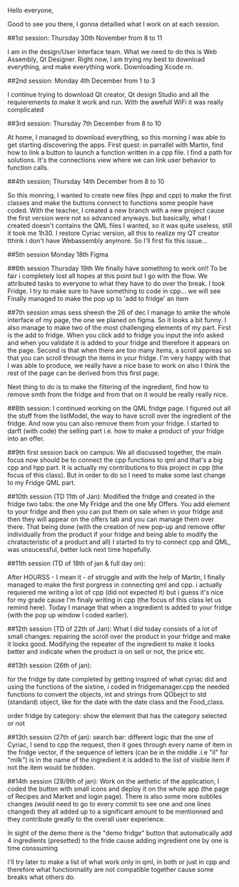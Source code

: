 Hello everyone, 

Good to see you there, I gonna detailled what I work on at each session. 

##1st session: Thursday 30th November from 8 to 11

I am in the design/User Interface team. What we need to do this is Web Assembly, Qt Designer. 
Right now, I am trying my best to download everything, and make everything work. 
Downloading Xcode rn. 

##2nd session: Monday 4th December from 1 to 3

I continue trying to download Qt creator, Qt design Studio and all the requierements to make it work and run. 
With the awefull WiFi it was really complicated

##3rd session: Thursday 7th December from 8 to 10

At home, I managed to download everything, so this morning I was able to get starting discovering the apps. 
First quest: in parrallel with Martin, find how to link a button to launch a function written in a cpp file. 
I find a path for solutions. It's the connections view where we can link user behavior to function calls. 

##4th session; Thursday 14th December from 8 to 10

So this monring, I wanted to create new files (hpp and cpp) to make the first classes and make the buttons connect to functions some people have coded. 
With the teacher, I created a new branch with a new project cause the first version were not so advanced anyways. but basically, what I created doesn't contains the QML files I wanted, so it was quite useless, still it took me 1h30. I restore Cyriac version, all this to realize my QT creator tthink i don't have Webassembly anymore. So I'll first fix this issue...

##5th session Monday 18th
Figma

##6th session Thursday 19th
We finally have something to work on!! To be fair i completely lost all hopes at this point but I go with the flow. 
We attributed tasks to everyone to what they have to do over the break. I took Fridge.
I try to make sure to have something to code in cpp... we will see
Finally managed to make the pop up to 'add to fridge' an item

##7th session xmas sess sheesh the 26 of dec
I manage to amke the whole interface of my page, the one we planed on figma. So it looks a bit funny. 
I also manage to make two of the most challenging elements of my part. 
First is the add to fridge. When you click add to fridge you input the info asked and when you validate it is added to your fridge and therefore it appears on the page. 
Second is that when there are too many items, a scroll appreas so that you can scroll through the items in your fridge. 
I'm very happy with that I was able to produce, we really have a nice base to work on also I think the rest of the page can be derived from this first page. 

Next thing to do is to make the filtering of the ingredient, find how to remove smth from the fridge and from that on it would be really really nice. 

##8th session: 
I continued working on the QML fridge page. I figured out all the stuff from the listModel, the way to have scroll over the ingredient of the fridge. And now you can also remove them from your fridge. I started to darft (with code) the selling part i.e. how to make a product of your fridge into an offer. 

##9th first session back on campus: 
We all discussed together, the main focus now should be to connect the cpp functions to qml and that's a big cpp and hpp part. It is actually my contributions to this project in cpp (the focus of this class). But in order to do so I need to make some last change to my Fridge QML part. 

##10th session (TD 11th of Jan):
Modified the fridge and created in the fridge two tabs: the one My Fridge and the one My Offers. You add element to your fridge and then you can put them on sale when in your fridge and then they will appear on the offers tab and you can manage them over there. That being done (with the creation of new pop-up and remove offer individually from the product if your fridge and being able to modify the chratacteristic of a product and all) I started to try to connect cpp and QML, was unsucessful, better luck next time hopefully. 

##11th session (TD of 18th of jan & full day on):

After HOURSS - I mean it - of struggle and with the help of Martin, I finally managed to make the first porgress in connecting qml and cpp. i actually requiered me writing a lot of cpp (did not expected it) but i guess it's nice for my grade cause I'm finaly writing in cpp (the focus of this class let us remind here). Today I manage that when a ingredient is added to your fridge (with the pop up window I coded earlier). 

##12th session (TD of 22th of Jan): 
What I did today consists of a lot of small changes: repairing the scroll over the product in your fridge and make it looks good. Modifying the repeater of the ingredient to make it looks better and indicate when the product is on sell or not, the price etc. 

##13th session (26th of jan):

for the fridge by date completed by getting inspired of what cyriac did and using the functions of the sixtine, i coded in fridgemanager.cpp the needed functions to convert the objects, int and strings from QObejct to std (standard) object, like for the date with the date class and the Food_class. 

order fridge by category: show the element that has the category selected or not 


##13th session (27th of jan):
search bar: different logic that the one of Cyriac, I send to cpp the request, then it goes through every name of item in the fridge vector, if the sequence of letters (can be in the middle .i.e "il" for "milk") is in the name of the ingredient it is added to the list of visible item if not the item would be hidden. 

##14th session (28/9th of jan):
Work on the aethetic of the application, I coded the button with small icons and deploy it on the whole app (the page of Recipes and Market and login page). There is also some more subtiles changes (would need to go to every commit to see one and one lines changed) they all added up to a significant amount to be mentionned and they contribute greatly to the overall user experience. 

In sight of the demo there is the "demo fridge" button that automatically add 4 ingredients (presetted) to the fride cause adding ingredient one by one is time conssuming

I'll try later to make a list of what work only in qml, in both or just in cpp and therefore what functionnality are not compatible together cause some breaks what others do. 
